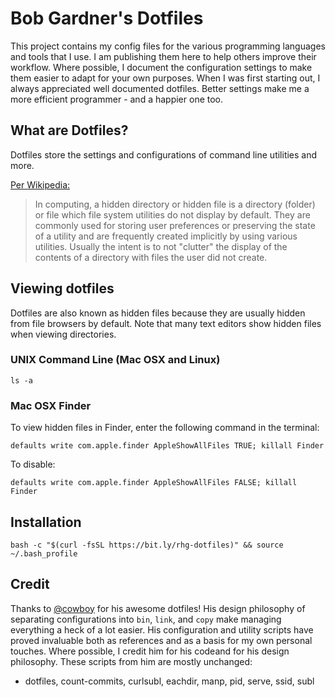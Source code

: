 # Bob Gardner's Dotfiles
This project contains my config files for the various programming languages and
tools that I use. I am publishing them here to help others improve their
workflow. Where possible, I document the configuration settings to make them
easier to adapt for your own purposes. When I was first starting out, I always
appreciated well documented dotfiles. Better settings make me a more efficient
programmer - and a happier one too.


## What are Dotfiles?
Dotfiles store the settings and configurations of command line utilities and
more.

[Per Wikipedia:](http://en.wikipedia.org/wiki/Dotfile)

> In computing, a hidden directory or hidden file is a directory (folder) or
> file which file system utilities do not display by default. They are commonly
> used for storing user preferences or preserving the state of a utility and
> are frequently created implicitly by using various utilities. Usually the
> intent is to not "clutter" the display of the contents of a directory with
> files the user did not create.


## Viewing dotfiles
Dotfiles are also known as hidden files because they are usually hidden from
file browsers by default. Note that many text editors show hidden files when
viewing directories.

### UNIX Command Line (Mac OSX and Linux)
`ls -a`

### Mac OSX Finder
To view hidden files in Finder, enter the following command in the terminal:

`defaults write com.apple.finder AppleShowAllFiles TRUE; killall Finder`

To disable:

`defaults write com.apple.finder AppleShowAllFiles FALSE; killall Finder`


## Installation
`bash -c "$(curl -fsSL https://bit.ly/rhg-dotfiles)" && source ~/.bash_profile`


## Credit
Thanks to [@cowboy](https://github.com/cowboy/dotfiles) for his awesome
dotfiles! His design philosophy of separating configurations into `bin`,
`link`, and `copy` make managing everything a heck of a lot easier. His
configuration and utility scripts have proved invaluable both as references and
as a basis for my own personal touches. Where possible, I credit him for his
codeand for his design philosophy. These scripts from him are mostly unchanged:
- dotfiles, count-commits, curlsubl, eachdir, manp, pid, serve, ssid, subl
